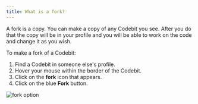 ```yaml
---
title: What is a fork?
---
```


A fork is a copy. You can make a copy of any Codebit you see. After you do that the copy will be in your profile and you will be able to work on the code and change it as you wish.

To make a fork of a Codebit:

1. Find a Codebit in someone else's profile.
2. Hover your mouse within the border of the Codebit.
3. Click on the **fork** icon that appears.
4. Click on the blue **Fork** button.

![fork option](https://raw.github.com/RyzacInc/help.codecademy.com/AlbionsRefuge/proposed/_assets/_img/what-is-a-fork.png)

